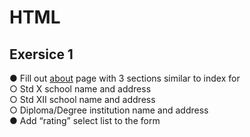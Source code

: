# HTML 
## Exersice 1 
● Fill out [about](https://github.com/JoywinFaleiro/HTML/blob/main/about.html) page with 3 sections similar to index for <br>
○ Std X school name and address<br>
○ Std XII school name and address<br>
○ Diploma/Degree institution name and address<br>
● Add “rating” select list to the form <br>
